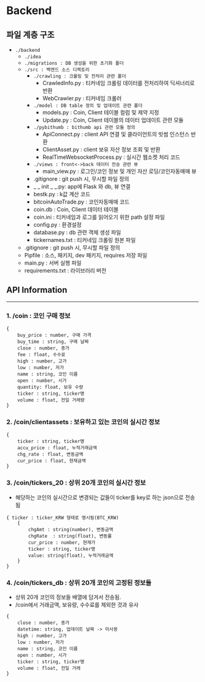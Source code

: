 # Backend



## 파일 계층 구조

- `./backend`
  - `./idea`
  - `./migrations : DB 생성을 위한 초기화 폴더`    
  - `./src : 백엔드 소스 디렉토리`
    - `./crawling : 크롤링 및 전처리 관련 폴더` 
      - CrawledInfo.py : 티커네임 크롤링 데이터를 전처리하여 딕셔너리로 반환
      - WebCrawler.py : 티커네임 크롤러
    - `./model : DB table 정의 및 업데이트 관련 폴더`                      
      - models.py : Coin, Client 테이블 컬럼 및 제약 지정   
      - Update.py : Coin, Client 테이블의 데이터 업데이트 관련 모듈      
    - `./pybithumb : bithumb api 관련 모듈 정의` 
      - ApiConnect.py : client API 연결 및 클라이언트의 빗썸 인스턴스 반환
      - ClientAsset.py : client 보유 자산 정보 조회 및 반환
      - RealTimeWebsocketProcess.py : 실시간 웹소켓 처리 코드
    - `./views : front<->back 데이터 전송 관련 뷰 ` 
      - main_view.py : 로그인/코인 정보 및 개인 자산 로딩/코인자동매매 뷰
    - .gitignore : git push 시, 무시할 파일 정의
    - _ _ init _ _.py: app에 Flask 와 db, 뷰 연결
    - bestk.py : k값 계산 코드
    - bitcoinAutoTrade.py : 코인자동매매 코드
    - coin.db : Coin, Client 데이터 테이블
    - coin.ini : 티커네임과 로그를 읽어오기 위한 path 설정 파일 
    - config.py : 환경설정
    - database.py : db 관련 객체 생성 파일
    - tickernames.txt : 티커네임 크롤링 원본 파일
  - .gitignore : git push 시, 무시할 파일 정의
  - Pipfile : 소스, 패키지, dev 패키지, requires 저장 파일
  - main.py : 서버 실행 파일
  - requirements.txt : 라이브러리 버전 



## API Information

------

### 1. /coin : 코인 구매 정보

```
{
	buy_price : number, 구매 가격
	buy_time : string, 구매 날짜
	close : number, 종가
	fee : float, 수수료
	high : number, 고가
	low : number, 저가
	name : string, 코인 이름
	open : number, 시가
	quantity: float, 보유 수량
	ticker : string, ticker명
	volume : float, 전일 거래량
}
```

### 2. /coin/clientassets : 보유하고 있는 코인의 실시간 정보

```
{
	ticker : string, ticker명
	accu_price : float, 누적거래금액
  	chg_rate : float, 변동금액
	cur_price : float, 현재금액
}
```

### 3. /coin/tickers_20 : 상위 20개 코인의 실시간 정보

- 해당하는 코인의 실시간으로 변경되는 값들이 ticker를 key로 하는 json으로 전송됨

```
{ ticker : ticker_KRW 형태로 명시됨(BTC_KRW)
	{
		chgAmt : string(number), 변동금액
		chgRate  : string(float), 변동률
		cur_price : number, 현재가
		ticker : string, ticker명
		value: string(float), 누적거래금액
	}
}
```

### 4. /coin/tickers_db : 상위 20개 코인의 고정된 정보들

* 상위 20개 코인의 정보들 배열에 담겨서 전송됨.
* /coin에서 거래금액, 보유량, 수수료를 제외한 것과 유사

```
{
	close : number, 종가
	datetime: string, 업데이트 날짜 -> 미사용
	high : number, 고가
	low : number, 저가
	name : string, 코인 이름
 	open : number, 시가
	ticker : string, ticker명
	volume : float, 전일 거래
}
```

